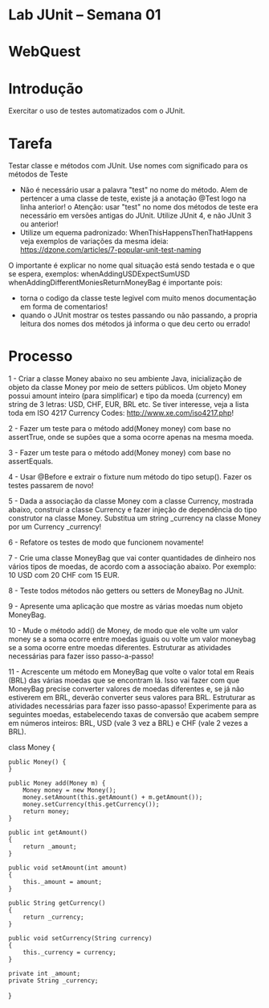 # Lab JUnit – Semana 01
# WebQuest
# Introdução
Exercitar o uso de testes automatizados com o JUnit.
# Tarefa
Testar classe e métodos com JUnit.
Use nomes com significado para os métodos de Teste

- Não é necessário usar a palavra "test" no nome do método. Alem de pertencer
a uma classe de teste, existe já a anotação @Test logo na linha anterior!
o Atenção: usar "test" no nome dos métodos de teste era necessário em
versões antigas do JUnit. Utilize JUnit 4, e não JUnit 3 ou anterior!
- Utilize um equema padronizado: WhenThisHappensThenThatHappens
veja exemplos de variações da mesma ideia:
https://dzone.com/articles/7-popular-unit-test-naming

O importante é explicar no nome qual situação está sendo testada e o que se
espera, exemplos:
whenAddingUSDExpectSumUSD
whenAddingDifferentMoniesReturnMoneyBag
é importante pois:
- torna o codigo da classe teste legivel com muito menos documentação
em forma de comentarios!
- quando o JUnit mostrar os testes passando ou não passando, a propria
leitura dos nomes dos métodos já informa o que deu certo ou errado!

# Processo

1 - Criar a classe Money abaixo no seu ambiente Java, inicialização de
objeto da classe Money por meio de setters públicos. Um objeto
Money possui amount inteiro (para simplificar) e tipo da moeda
(currency) em string de 3 letras: USD, CHF, EUR, BRL etc. Se tiver
interesse, veja a lista toda em ISO 4217 Currency Codes:
http://www.xe.com/iso4217.php!

2 - Fazer um teste para o método add(Money money) com base no
assertTrue, onde se supões que a soma ocorre apenas na mesma
moeda.

3 - Fazer um teste para o método add(Money money) com base no
assertEquals.

4 - Usar @Before e extrair o fixture num método do tipo setup().
Fazer os testes passarem de novo!

5 - Dada a associação da classe Money com a classe Currency,
mostrada abaixo, construir a classe Currency e fazer injeção de
dependência do tipo construtor na classe Money. Substitua um
string _currency na classe Money por um Currency _currency!

6 - Refatore os testes de modo que funcionem novamente!

7 - Crie uma classe MoneyBag que vai conter quantidades de dinheiro
nos vários tipos de moedas, de acordo com a associação abaixo. Por
exemplo: 10 USD com 20 CHF com 15 EUR.

8 - Teste todos métodos não getters ou setters de MoneyBag no
JUnit.

9 - Apresente uma aplicação que mostre as várias moedas num objeto
MoneyBag.

10 - Mude o método add() de Money, de modo que ele volte um valor
money se a soma ocorre entre moedas iguais ou volte um valor
moneybag se a soma ocorre entre moedas diferentes. Estruturar as
atividades necessárias para fazer isso passo-a-passo!

11 - Acrescente um método em MoneyBag que volte o valor total em
Reais (BRL) das várias moedas que se encontram lá. Isso vai fazer
com que MoneyBag precise converter valores de moedas diferentes
e, se já não estiverem em BRL, deverão converter seus valores para
BRL. Estruturar as atividades necessárias para fazer isso passo-apasso!
Experimente para as seguintes moedas, estabelecendo taxas
de conversão que acabem sempre em números inteiros: BRL, USD
(vale 3 vez a BRL) e CHF (vale 2 vezes a BRL).


class Money {
    
    public Money() {
    }
    
    public Money add(Money m) {
        Money money = new Money();
        money.setAmount(this.getAmount() + m.getAmount());
        money.setCurrency(this.getCurrency());
        return money;
    }
    
    public int getAmount()
    {
        return _amount;
    }
    
    public void setAmount(int amount)
    {
        this._amount = amount;
    }
    
    public String getCurrency()
    {
        return _currency;
    }
    
    public void setCurrency(String currency)
    {
        this._currency = currency;
    }
    
    private int _amount;
    private String _currency;
    
}